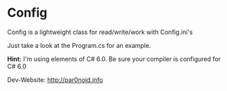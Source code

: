 ﻿# Config
Config is a lightweight class for read/write/work with Config.ini's

Just take a look at the Program.cs for an example.

**Hint:** I'm using elements of C# 6.0. Be sure your compiler is configured for C# 6.0

Dev-Website: http://par0noid.info
